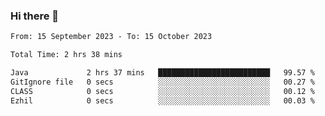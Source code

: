 ### Hi there 👋

<!--START_SECTION:waka-->

```txt
From: 15 September 2023 - To: 15 October 2023

Total Time: 2 hrs 38 mins

Java             2 hrs 37 mins   █████████████████████████   99.57 %
GitIgnore file   0 secs          ░░░░░░░░░░░░░░░░░░░░░░░░░   00.27 %
CLASS            0 secs          ░░░░░░░░░░░░░░░░░░░░░░░░░   00.12 %
Ezhil            0 secs          ░░░░░░░░░░░░░░░░░░░░░░░░░   00.03 %
```

<!--END_SECTION:waka-->

<!--
**jaimesalcedo1/jaimesalcedo1** is a ✨ _special_ ✨ repository because its `README.md` (this file) appears on your GitHub profile.

Here are some ideas to get you started:

- 🔭 I’m currently working on ...
- 🌱 I’m currently learning ...
- 👯 I’m looking to collaborate on ...
- 🤔 I’m looking for help with ...
- 💬 Ask me about ...
- 📫 How to reach me: ...
- 😄 Pronouns: ...
- ⚡ Fun fact: ...
-->
